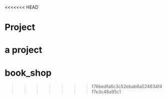 <<<<<<< HEAD
# Project
a project
=======
# book_shop
>>>>>>> f76bedfa6c3c52ebab6a524634f4f7e3c48a95c1
